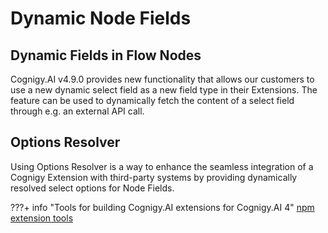 # Dynamic Node Fields

## Dynamic Fields in Flow Nodes
<div class="divider"></div>

Cognigy.AI v4.9.0 provides new functionality that allows our customers to use a new dynamic select field as a new field type in their Extensions. The feature can be used to dynamically fetch the content of a select field through e.g. an external API call.

## Options Resolver

Using Options Resolver is a way to enhance the seamless integration of a Cognigy Extension with third-party systems by providing dynamically resolved select options for Node Fields.

???+ info "Tools for building Cognigy.AI extensions for Cognigy.AI 4"
    [npm extension tools](https://www.npmjs.com/package/@cognigy/extension-tools)